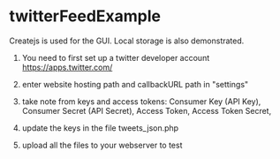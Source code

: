# twitterFeedExample
Createjs is used for the GUI.  Local storage is also demonstrated.

1) You need to first set up a twitter developer account https://apps.twitter.com/

2) enter website hosting path and callbackURL path in "settings"

3) take note from keys and access tokens:
Consumer Key (API Key),
Consumer Secret (API Secret),
Access Token,
Access Token Secret,

4) update the keys in the file tweets_json.php

5) upload all the files to your webserver to test
